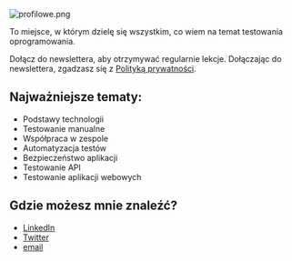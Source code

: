 ![profilowe.png](https://dsc.cloud/da9e07/profilowe.png)

To miejsce, w którym dzielę się wszystkim, co wiem na temat testowania oprogramowania. 

Dołącz do newslettera, aby otrzymywać regularnie lekcje. Dołączając do newslettera, zgadzasz się z [Polityką prywatności](/dokumenty/polityka-prywatnosci.md).

## Najważniejsze tematy:

- Podstawy technologii
- Testowanie manualne
- Współpraca w zespole
- Automatyzacja testów
- Bezpieczeństwo aplikacji
- Testowanie API
- Testowanie aplikacji webowych

## Gdzie możesz mnie znaleźć?

- [LinkedIn](https://www.linkedin.com/in/adrian-maryniewski-8a9055121/)
- [Twitter](https://twitter.com/amaryniewski)
- [email](mailto:adrian@maryniewski.pl)

